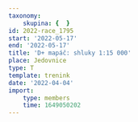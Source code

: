```yaml
---
taxonomy:
    skupina: {  }
id: 2022-race_1795
start: '2022-05-17'
end: '2022-05-17'
title: 'D+ mapáč: shluky 1:15 000'
place: Jedovnice
type: T
template: trenink
date: '2022-04-04'
import:
    type: members
    time: 1649050202
---
```


